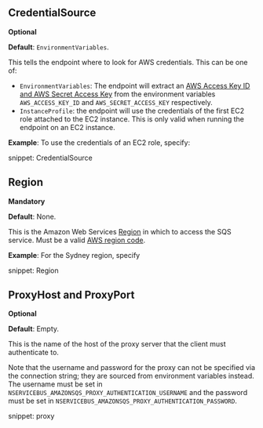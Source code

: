 ## CredentialSource

**Optional**

**Default**: `EnvironmentVariables`.

This tells the endpoint where to look for AWS credentials. This can be one of:

 * `EnvironmentVariables`: The endpoint will extract an [AWS Access Key ID and AWS Secret Access Key](http://docs.aws.amazon.com/general/latest/gr/aws-sec-cred-types.html#access-keys-and-secret-access-keys) from the environment variables `AWS_ACCESS_KEY_ID` and `AWS_SECRET_ACCESS_KEY` respectively.
 * `InstanceProfile`: the endpoint will use the credentials of the first EC2 role attached to the EC2 instance. This is only valid when running the endpoint on an EC2 instance.

**Example**: To use the credentials of an EC2 role, specify:

snippet: CredentialSource

## Region

**Mandatory**

**Default**: None.

This is the Amazon Web Services [Region](http://docs.aws.amazon.com/general/latest/gr/rande.html) in which to access the SQS service. Must be a valid [AWS region code](http://docs.aws.amazon.com/AWSEC2/latest/UserGuide/using-regions-availability-zones.html#concepts-available-regions).

**Example**: For the Sydney region, specify

snippet: Region


## ProxyHost and ProxyPort

**Optional**

**Default**: Empty.

This is the name of the host of the proxy server that the client must authenticate to.

Note that the username and password for the proxy can not be specified via the connection string; they are sourced from environment variables instead. The username must be set in `NSERVICEBUS_AMAZONSQS_PROXY_AUTHENTICATION_USERNAME` and the password must be set in `NSERVICEBUS_AMAZONSQS_PROXY_AUTHENTICATION_PASSWORD`.


snippet: proxy